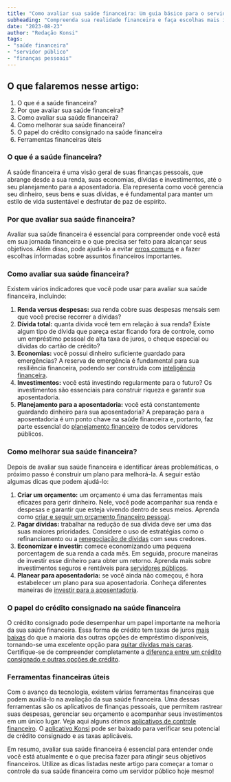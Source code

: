 ```yaml
---
title: "Como avaliar sua saúde financeira: Um guia básico para o servidor público"
subheading: "Compreenda sua realidade financeira e faça escolhas mais inteligentes."
date: "2023-08-23"
author: "Redação Konsi"
tags:
- "saúde financeira"
- "servidor público"
- "finanças pessoais"
---
```


## O que falaremos nesse artigo:
1. O que é a saúde financeira?
2. Por que avaliar sua saúde financeira?
3. Como avaliar sua saúde financeira?
4. Como melhorar sua saúde financeira?
5. O papel do crédito consignado na saúde financeira
6. Ferramentas financeiras úteis

### O que é a saúde financeira?

A saúde financeira é uma visão geral de suas finanças pessoais, que abrange desde a sua renda, suas economias, dívidas e investimentos, até o seu planejamento para a aposentadoria. Ela representa como você gerencia seu dinheiro, seus bens e suas dívidas, e é fundamental para manter um estilo de vida sustentável e desfrutar de paz de espírito.

### Por que avaliar sua saúde financeira?

Avaliar sua saúde financeira é essencial para compreender onde você está em sua jornada financeira e o que precisa ser feito para alcançar seus objetivos. Além disso, pode ajudá-lo a evitar [erros comuns](https://konsi.com.br/5-erros-comuns-ao-contratar-credito-consignado) e a fazer escolhas informadas sobre assuntos financeiros importantes.

### Como avaliar sua saúde financeira?

Existem vários indicadores que você pode usar para avaliar sua saúde financeira, incluindo:

1. **Renda versus despesas:** sua renda cobre suas despesas mensais sem que você precise recorrer a dívidas?
2. **Dívida total:** quanta dívida você tem em relação à sua renda? Existe algum tipo de dívida que pareça estar ficando fora de controle, como um empréstimo pessoal de alta taxa de juros, o cheque especial ou dívidas do cartão de crédito?
3. **Economias:** você possui dinheiro suficiente guardado para emergências? A reserva de emergência é fundamental para sua resiliência financeira, podendo ser construída com [inteligência financeira](https://konsi.com.br/a-importncia-da-reserva-de-emergncia-e-como-constru-la-com-inteligncia-financeira).
4. **Investimentos:** você está investindo regularmente para o futuro? Os investimentos são essenciais para construir riqueza e garantir sua aposentadoria.
5. **Planejamento para a aposentadoria:** você está constantemente guardando dinheiro para sua aposentadoria? A preparação para a aposentadoria é um ponto chave na saúde financeira e, portanto, faz parte essencial do [planejamento financeiro](https://konsi.com.br/planejamento-financeiro-para-aposentadoria-no-setor-pblico) de todos servidores públicos.

### Como melhorar sua saúde financeira?

Depois de avaliar sua saúde financeira e identificar áreas problemáticas, o próximo passo é construir um plano para melhorá-la. A seguir estão algumas dicas que podem ajudá-lo:

1. **Criar um orçamento:** um orçamento é uma das ferramentas mais eficazes para gerir dinheiro. Nele, você pode acompanhar sua renda e despesas e garantir que esteja vivendo dentro de seus meios. Aprenda como [criar e seguir um orçamento financeiro pessoal](https://konsi.com.br/como-criar-e-seguir-um-oramento-financeiro-pessoal-para-servidores-pblicos).
2. **Pagar dívidas:** trabalhar na redução de sua dívida deve ser uma das suas maiores prioridades. Considere o uso de estratégias como o refinanciamento ou a [renegociação de dívidas](https://konsi.com.br/a-arte-de-renegociar-dvidas-estratgias-para-servidores-pblicos) com seus credores. 
3. **Economizar e investir:** comece economizando uma pequena porcentagem de sua renda a cada mês. Em seguida, procure maneiras de investir esse dinheiro para obter um retorno. Aprenda mais sobre investimentos seguros e rentáveis para [servidores públicos](https://konsi.com.br/investimento-para-servidores-pblicos-conhecendo-as-melhores-opes).
4. **Planear para aposentadoria:** se você ainda não começou, é hora estabelecer um plano para sua aposentadoria. Conheça diferentes maneiras de [investir para a aposentadoria](https://konsi.com.br/investindo-em-seu-futuro-aposentadoria-complementar-para-servidores-pblicos).

### O papel do crédito consignado na saúde financeira

O crédito consignado pode desempenhar um papel importante na melhoria da sua saúde financeira. Essa forma de crédito tem taxas de juros [mais baixas](https://konsi.com.br/taxa-de-juros-consignado-baixou) do que a maioria das outras opções de empréstimo disponíveis, tornando-se uma excelente opção para [quitar dívidas mais caras](https://konsi.com.br/como-usar-o-crdito-consignado-para-quitar-dvidas-caras). Certifique-se de compreender completamente a [diferença entre um crédito consignado e outras opções de crédito](https://konsi.com.br/entendendo-as-diferenas-entre-emprstimo-consignado-e-emprstimo-com-garantia-de-imvel).

### Ferramentas financeiras úteis

Com o avanço da tecnologia, existem várias ferramentas financeiras que podem auxiliá-lo na avaliação da sua saúde financeira. Uma dessas ferramentas são os aplicativos de finanças pessoais, que permitem rastrear suas despesas, gerenciar seu orçamento e acompanhar seus investimentos em um único lugar. Veja aqui alguns ótimos [aplicativos de controle financeiro](https://konsi.com.br/aplicativo-de-controle-financeiro-confira-otimas-opcoes). O [aplicativo Konsi](https://konsi.com.br) pode ser baixado para verificar seu potencial de crédito consignado e as taxas aplicáveis.

Em resumo, avaliar sua saúde financeira é essencial para entender onde você está atualmente e o que precisa fazer para atingir seus objetivos financeiros. Utilize as dicas listadas neste artigo para começar a tomar o controle da sua saúde financeira como um servidor público hoje mesmo!